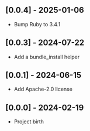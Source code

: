 ## [0.0.4] - 2025-01-06

- Bump Ruby to 3.4.1

## [0.0.3] - 2024-07-22

- Add a bundle_install helper

## [0.0.1] - 2024-06-15

- Add Apache-2.0 license

## [0.0.0] - 2024-02-19

- Project birth
